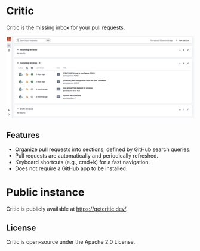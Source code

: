 # Critic

Critic is the missing inbox for your pull requests.

![Screenshot](apps/web/public/screenshots/dashboard.png)

## Features

* Organize pull requests into sections, defined by GitHub search queries.
* Pull requests are automatically and periodically refreshed.
* Keyboard shortcuts (e.g., cmd+k) for a fast navigation.
* Does not require a GitHub app to be installed.

# Public instance

Critic is publicly available at https://getcritic.dev/.

## License

Critic is open-source under the Apache 2.0 License.